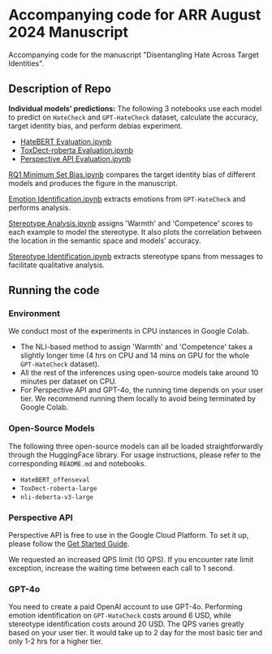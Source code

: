 # Accompanying code for ARR August 2024 Manuscript

Accompanying code for the manuscript "Disentangling Hate Across Target Identities".

## Description of Repo

**Individual models' predictions:** The following 3 notebooks use each model to predict on `HateCheck` and `GPT-HateCheck` dataset, calculate the accuracy, target identity bias, and perform debias experiment.

- [HateBERT Evaluation.ipynb](<HateBERT Evaluation.ipynb>)
- [ToxDect-roberta Evaluation.ipynb](<ToxDect-roberta Evaluation.ipynb>)
- [Perspective API Evaluation.ipynb](<Perspective API Evaluation.ipynb>)

[RQ1 Minimum Set Bias.ipynb](<RQ1 Minimum Set Bias.ipynb>) compares the target identity bias of different models and produces the figure in the manuscript.

[Emotion Identification.ipynb](<Emotion Identification.ipynb>) extracts emotions from `GPT-HateCheck` and performs analysis.

[Stereotype Analysis.ipynb](<Stereotype Analysis.ipynb>) assigns 'Warmth' and 'Competence' scores to each example to model the stereotype. It also plots the correlation between the location in the semantic space and models' accuracy.

[Stereotype Identification.ipynb](<Stereotype Identification.ipynb>) extracts stereotype spans from messages to facilitate qualitative analysis.

## Running the code

### Environment

We conduct most of the experiments in CPU instances in Google Colab.

- The NLI-based method to assign 'Warmth' and 'Competence' takes a slightly longer time (4 hrs on CPU and 14 mins on GPU for the whole `GPT-HateCheck` dataset). 
- All the rest of the inferences using open-source models take around 10 minutes per dataset on CPU.
- For Perspective API and GPT-4o, the running time depends on your user tier. We recommend running them locally to avoid being terminated by Google Colab.

### Open-Source Models

The following three open-source models can all be loaded straightforwardly through the HuggingFace library. For usage instructions, please refer to the corresponding `README.md` and notebooks.

- `HateBERT_offenseval`
- `ToxDect-roberta-large`
- `nli-deberta-v3-large`



### Perspective API

Perspective API is free to use in the Google Cloud Platform. To set it up, please follow the [Get Started Guide](https://developers.perspectiveapi.com/s/docs-get-started?language=en_US).

We requested an increased QPS limit (10 QPS). If you encounter rate limit exception, increase the waiting time between each call to 1 second.

### GPT-4o

You need to create a paid OpenAI account to use GPT-4o. Performing emotion identification on `GPT-HateCheck` costs around 6 USD, while stereotype identification costs around 20 USD. The QPS varies greatly based on your user tier. It would take up to 2 day for the most basic tier and only 1-2 hrs for a higher tier.